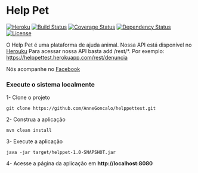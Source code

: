 Help Pet
=====
[![Heroku](http://heroku-badge.herokuapp.com/?app=contar&root=index.jsf)](https://contar.herokuapp.com)
[![Build Status](https://travis-ci.org/persapiens/conta.svg?branch=master)](https://travis-ci.org/persapiens/conta)
[![Coverage Status](https://coveralls.io/repos/github/persapiens/conta/badge.svg?branch=master)](https://coveralls.io/github/persapiens/conta?branch=master)
[![Dependency Status](https://www.versioneye.com/user/projects/573c95dace8d0e00360bcee6/badge.svg?style=flat)](https://www.versioneye.com/user/projects/573c95dace8d0e00360bcee6)
[![License](http://img.shields.io/:license-apache-blue.svg)](http://www.apache.org/licenses/LICENSE-2.0.html)

O Help Pet é uma plataforma de ajuda animal.
Nossa API está disponível no [Herouku](https://helppettest.herokuapp.com/index.xhtml)
Para acessar nossa API basta add /rest/*. Por exemplo: https://helppettest.herokuapp.com/rest/denuncia

Nós acompanhe no [Facebook](http:facebook.com/helppetpage)

### Execute o sistema localmente

1- Clone o projeto
```Shell
git clone https://github.com/AnneGoncalo/helppettest.git
```

2- Construa a aplicação
```Shell
mvn clean install
```

3- Execute a aplicação
```Shell
java -jar target/helppet-1.0-SNAPSHOT.jar
```

4- Acesse a página da aplicação em **http://localhost:8080**

